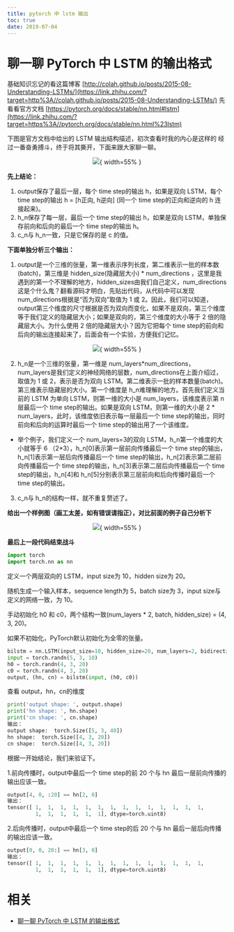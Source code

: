 ```yaml
---
title: pytorch 中 lstm 输出
toc: true
date: 2019-07-04
---
```

# 聊一聊 PyTorch 中 LSTM 的输出格式


基础知识忘记的看这篇博客 [http://colah.github.io/posts/2015-08-Understanding-LSTMs/](https://link.zhihu.com/?target=http%3A//colah.github.io/posts/2015-08-Understanding-LSTMs/)
先看看官方文档 [https://pytorch.org/docs/stable/nn.html#lstm](https://link.zhihu.com/?target=https%3A//pytorch.org/docs/stable/nn.html%23lstm)

下图是官方文档中给出的 LSTM 输出结构描述，初次查看时我的内心是这样的
经过一番奋勇搏斗，终于将其撕开，下面来跟大家聊一聊。

<center>

![](http://images.iterate.site/blog/image/20190704/THXKodBNlX7C.png?imageslim){ width=55% }

</center>


**先上结论：**

1. output保存了最后一层，每个 time step的输出 h，如果是双向 LSTM，每个 time step的输出 h = [h正向, h逆向] (同一个 time step的正向和逆向的 h 连接起来)。
2. h_n保存了每一层，最后一个 time step的输出 h，如果是双向 LSTM，单独保存前向和后向的最后一个 time step的输出 h。
3. c_n与 h_n一致，只是它保存的是 c 的值。


**下面单独分析三个输出：**

1. output是一个三维的张量，第一维表示序列长度，第二维表示一批的样本数(batch)，第三维是 hidden_size(隐藏层大小) * num_directions ，这里是我遇到的第一个不理解的地方，hidden_sizes由我们自己定义，num_directions这是个什么鬼？翻看源码才明白，先贴出代码，从代码中可以发现 num_directions根据是“否为双向”取值为 1 或 2。因此，我们可以知道，output第三个维度的尺寸根据是否为双向而变化，如果不是双向，第三个维度等于我们定义的隐藏层大小；如果是双向的，第三个维度的大小等于 2 倍的隐藏层大小。为什么使用 2 倍的隐藏层大小？因为它把每个 time step的前向和后向的输出连接起来了，后面会有一个实验，方便我们记忆。

<center>

![](http://images.iterate.site/blog/image/20190704/4rL51pJ19q1o.png?imageslim){ width=55% }

</center>

2. h_n是一个三维的张量，第一维是 num_layers*num_directions，num_layers是我们定义的神经网络的层数，num_directions在上面介绍过，取值为 1 或 2，表示是否为双向 LSTM。第二维表示一批的样本数量(batch)。第三维表示隐藏层的大小。第一个维度是 h_n难理解的地方。首先我们定义当前的 LSTM 为单向 LSTM，则第一维的大小是 num_layers，该维度表示第 n 层最后一个 time step的输出。如果是双向 LSTM，则第一维的大小是 2 * num_layers，此时，该维度依旧表示每一层最后一个 time step的输出，同时前向和后向的运算时最后一个 time step的输出用了一个该维度。

- 举个例子，我们定义一个 num_layers=3的双向 LSTM，h_n第一个维度的大小就等于 6 （2*3），h_n[0]表示第一层前向传播最后一个 time
  step的输出，h_n[1]表示第一层后向传播最后一个 time step的输出，h_n[2]表示第二层前向传播最后一个 time step的输出，h_n[3]表示第二层后向传播最后一个 time step的输出，h_n[4]和 h_n[5]分别表示第三层前向和后向传播时最后一个 time step的输出。

3. c_n与 h_n的结构一样，就不重复赘述了。


**给出一个样例图（画工太差，如有错误请指正），对比前面的例子自己分析下**

<center>

![](http://images.iterate.site/blog/image/20190704/4Khx1cd99BB7.png?imageslim){ width=55% }

</center>


**最后上一段代码结束战斗**

```py
import torch
import torch.nn as nn
```

定义一个两层双向的 LSTM，input size为 10，hidden size为 20。

随机生成一个输入样本，sequence length为 5，batch size为 3，input size与定义的网络一致，为 10。

手动初始化 h0 和 c0，两个结构一致(num_layers * 2, batch, hidden_size) = (4, 3, 20)。

如果不初始化，PyTorch默认初始化为全零的张量。

```py
bilstm = nn.LSTM(input_size=10, hidden_size=20, num_layers=2, bidirectional=True)
input = torch.randn(5, 3, 10)
h0 = torch.randn(4, 3, 20)
c0 = torch.randn(4, 3, 20)
output, (hn, cn) = bilstm(input, (h0, c0))
```

查看 output，hn，cn的维度

```py
print('output shape: ', output.shape)
print('hn shape: ', hn.shape)
print('cn shape: ', cn.shape)
输出：
output shape:  torch.Size([5, 3, 40])
hn shape:  torch.Size([4, 3, 20])
cn shape:  torch.Size([4, 3, 20])
```

根据一开始结论，我们来验证下。

1.前向传播时，output中最后一个 time step的前 20 个与 hn 最后一层前向传播的输出应该一致。

```py
output[4, 0, :20] == hn[2, 0]
输出：
tensor([ 1,  1,  1,  1,  1,  1,  1,  1,  1,  1,  1,  1,  1,  1,
         1,  1,  1,  1,  1,  1], dtype=torch.uint8)
```

2.后向传播时，output中最后一个 time step的后 20 个与 hn 最后一层后向传播的输出应该一致。

```py
output[0, 0, 20:] == hn[3, 0]
输出：
tensor([ 1,  1,  1,  1,  1,  1,  1,  1,  1,  1,  1,  1,  1,  1,
         1,  1,  1,  1,  1,  1], dtype=torch.uint8)
```




# 相关

- [聊一聊 PyTorch 中 LSTM 的输出格式](https://zhuanlan.zhihu.com/p/39191116)
